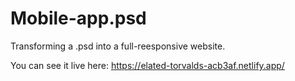 
# Mobile-app.psd

Transforming a .psd into a full-reesponsive website.


You can see it live here: https://elated-torvalds-acb3af.netlify.app/
